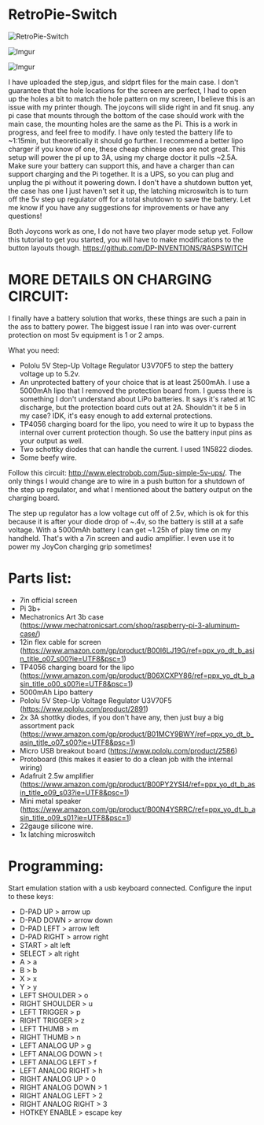 # RetroPie-Switch

![RetroPie-Switch](https://i.imgur.com/a2dWYAJ.jpg)

![Imgur](https://i.imgur.com/8i81Jbe.jpg)

![Imgur](https://i.imgur.com/DPmfXfZ.jpg)

I have uploaded the step,igus, and sldprt files for the main case. I don't guarantee that the hole locations for the screen are perfect, I had to open up the holes a bit to match the hole pattern on my screen, I believe this is an issue with my printer though. The joycons will slide right in and fit snug. any pi case that mounts through the bottom of the case should work with the main case, the mounting holes are the same as the Pi. This is a work in progress, and feel free to modify. I have only tested the battery life to ~1:15min, but theoretically it should go further. I recommend a better lipo charger if you know of one, these cheap chinese ones are not great. This setup will power the pi up to 3A, using my charge doctor it pulls ~2.5A. Make sure your battery can support this, and have a charger than can support charging and the Pi together. It is a UPS, so you can plug and unplug the pi without it powering down. I don't have a shutdown button yet, the case has one I just haven't set it up, the latching microswitch is to turn off the 5v step up regulator off for a total shutdown to save the battery. Let me know if you have any suggestions for improvements or have any questions!

Both Joycons work as one, I do not have two player mode setup yet. Follow this tutorial to get you started, you will have to make modifications to the button layouts though. https://github.com/DP-INVENTIONS/RASPSWITCH


# MORE DETAILS ON CHARGING CIRCUIT: 
I finally have a battery solution that works, these things are such a pain in the ass to battery power. The biggest issue I ran into was over-current protection on most 5v equipment is 1 or 2 amps.

What you need:
- Pololu 5V Step-Up Voltage Regulator U3V70F5 to step the battery voltage up to 5.2v.
- An unprotected battery of your choice that is at least 2500mAh. I use a 5000mAh lipo that I removed the protection board from.  I guess there is something I don't understand about LiPo batteries. It says it's rated at 1C discharge, but the protection board cuts out at 2A. Shouldn't it be 5 in my case? IDK, it's easy enough to add external protections.
- TP4056 charging board for the lipo, you need to wire it up to bypass the internal over current protection though. So use the battery input pins as your output as well.
- Two schottky diodes that can handle the current. I used 1N5822 diodes.
- Some beefy wire.

Follow this circuit: http://www.electrobob.com/5up-simple-5v-ups/. The only things I would change are to wire in a push button for a shutdown of the step up regulator, and what I mentioned about the battery output on the charging board.

The step up regulator has a low voltage cut off of 2.5v, which is ok for this because it is after your diode drop of ~.4v, so the battery is still at a safe voltage. With a 5000mAh battery I can get ~1.25h of play time on my handheld. That's with a 7in screen and audio amplifier. I even use it to power my JoyCon charging grip sometimes!

# Parts list: 
- 7in official screen
- Pi 3b+
- Mechatronics Art 3b case (https://www.mechatronicsart.com/shop/raspberry-pi-3-aluminum-case/)
- 12in flex cable for screen (https://www.amazon.com/gp/product/B00I6LJ19G/ref=ppx_yo_dt_b_asin_title_o07_s00?ie=UTF8&psc=1)
- TP4056 charging board for the lipo (https://www.amazon.com/gp/product/B06XCXPY86/ref=ppx_yo_dt_b_asin_title_o00_s00?ie=UTF8&psc=1)
- 5000mAh Lipo battery
- Pololu 5V Step-Up Voltage Regulator U3V70F5 (https://www.pololu.com/product/2891)
- 2x 3A shottky diodes, if you don't have any, then just buy a big assortment pack (https://www.amazon.com/gp/product/B01MCY9BWY/ref=ppx_yo_dt_b_asin_title_o07_s00?ie=UTF8&psc=1)
- Micro USB breakout board (https://www.pololu.com/product/2586)
- Protoboard (this makes it easier to do a clean job with the internal wiring)
- Adafruit 2.5w amplifier (https://www.amazon.com/gp/product/B00PY2YSI4/ref=ppx_yo_dt_b_asin_title_o09_s03?ie=UTF8&psc=1)
- Mini metal speaker (https://www.amazon.com/gp/product/B00N4YSRRC/ref=ppx_yo_dt_b_asin_title_o09_s01?ie=UTF8&psc=1)
- 22gauge silicone wire. 
- 1x latching microswitch

# Programming: 

Start emulation station with a usb keyboard connected. Configure the input to these keys:

- D-PAD UP > arrow up
- D-PAD DOWN > arrow down
- D-PAD LEFT > arrow left
- D-PAD RIGHT > arrow right
- START > alt left
- SELECT > alt right
- A > a  
- B > b
- X > x
- Y > y
- LEFT SHOULDER > o
- RIGHT SHOULDER > u
- LEFT TRIGGER > p
- RIGHT TRIGGER > z
- LEFT THUMB > m 
- RIGHT THUMB > n
- LEFT ANALOG UP > g
- LEFT ANALOG DOWN > t
- LEFT ANALOG LEFT > f
- LEFT ANALOG RIGHT > h
- RIGHT ANALOG UP > 0
- RIGHT ANALOG DOWN > 1
- RIGHT ANALOG LEFT > 2
- RIGHT ANALOG RIGHT > 3
- HOTKEY ENABLE > escape key

